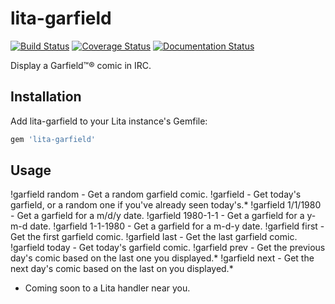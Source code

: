 # lita-garfield

[![Build Status](https://travis-ci.org/onewheelskyward/lita-garfield.png?branch=master)](https://travis-ci.org/onewheelskyward/lita-garfield)
[![Coverage Status](https://coveralls.io/repos/onewheelskyward/lita-garfield/badge.png)](https://coveralls.io/r/onewheelskyward/lita-garfield)
[![Documentation Status](https://readthedocs.org/projects/lita-garfield/badge/?version=latest)](https://readthedocs.org/projects/lita-garfield/?badge=latest)

Display a Garfield™® comic in IRC.

## Installation

Add lita-garfield to your Lita instance's Gemfile:

``` ruby
gem 'lita-garfield'
```

## Usage

!garfield random - Get a random garfield comic.
!garfield - Get today's garfield, or a random one if you've already seen today's.*
!garfield 1/1/1980 - Get a garfield for a m/d/y date.
!garfield 1980-1-1 - Get a garfield for a y-m-d date.
!garfield 1-1-1980 - Get a garfield for a m-d-y date.
!garfield first - Get the first garfield comic.
!garfield last - Get the last garfield comic.
!garfield today - Get today's garfield comic.
!garfield prev - Get the previous day's comic based on the last one you displayed.*
!garfield next - Get the next day's comic based on the last on you displayed.*

* Coming soon to a Lita handler near you.
